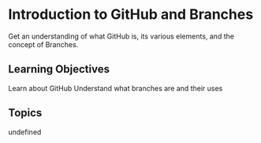 # Introduction to GitHub and Branches

Get an understanding of what GitHub is, its various elements, and the concept of Branches.

## Learning Objectives
Learn about GitHub
Understand what branches are and their uses

## Topics
undefined